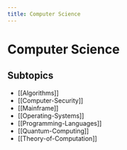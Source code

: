 ```yaml
---
title: Computer Science
---
```


# Computer Science


## Subtopics
- [[Algorithms]]
- [[Computer-Security]]
- [[Mainframe]]
- [[Operating-Systems]]
- [[Programming-Languages]]
- [[Quantum-Computing]]
- [[Theory-of-Computation]]

